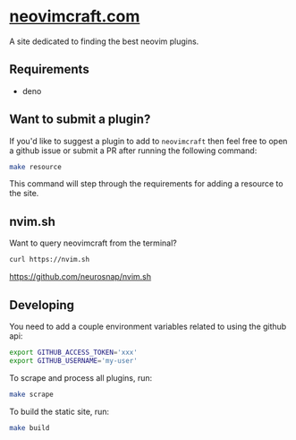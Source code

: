 # [neovimcraft.com](https://neovimcraft.com)

A site dedicated to finding the best neovim plugins.

## Requirements

- deno 

## Want to submit a plugin?

If you'd like to suggest a plugin to add to `neovimcraft` then feel free to open
a github issue or submit a PR after running the following command:

```bash
make resource
```

This command will step through the requirements for adding a resource to the
site.

## nvim.sh

Want to query neovimcraft from the terminal?

```bash
curl https://nvim.sh
```

https://github.com/neurosnap/nvim.sh

## Developing

You need to add a couple environment variables related to using the github api:

```bash
export GITHUB_ACCESS_TOKEN='xxx'
export GITHUB_USERNAME='my-user'
```

To scrape and process all plugins, run:

```bash
make scrape
```

To build the static site, run:

```bash
make build
```
